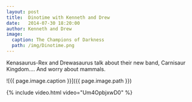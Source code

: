 ```yaml
---
layout: post
title:  Dinotime with Kenneth and Drew
date:   2014-07-30 18:20:00
author: Kenneth and Drew
image:
  caption: The Champions of Darkness
  path: /img/Dinotime.png
---
```


Kenasaurus-Rex and Drewasaurus talk about their new band, Carnisaur Kingdom.... And worry about mammals.

![{{ page.image.caption }}]({{ page.image.path }})



{% include video.html video="Um4OpbjxwD0" %}
